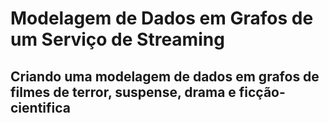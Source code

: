 # Modelagem de Dados em Grafos de um Serviço de Streaming

## Criando uma modelagem de dados em grafos de filmes de terror, suspense, drama e ficção-cientifica
